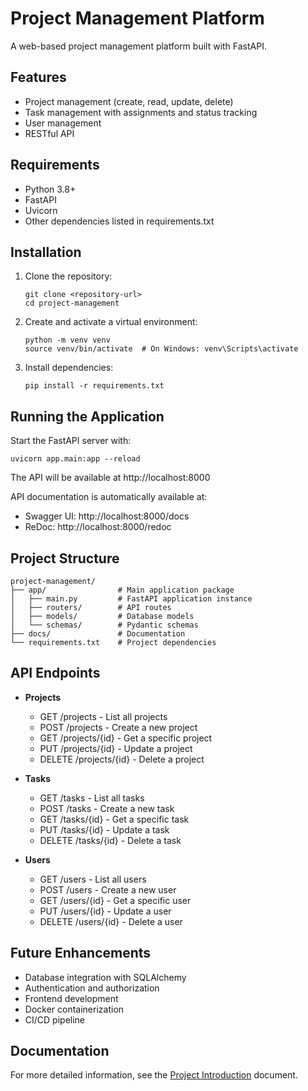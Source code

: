# Project Management Platform

A web-based project management platform built with FastAPI.

## Features

- Project management (create, read, update, delete)
- Task management with assignments and status tracking
- User management
- RESTful API

## Requirements

- Python 3.8+
- FastAPI
- Uvicorn
- Other dependencies listed in requirements.txt

## Installation

1. Clone the repository:
   ```
   git clone <repository-url>
   cd project-management
   ```

2. Create and activate a virtual environment:
   ```
   python -m venv venv
   source venv/bin/activate  # On Windows: venv\Scripts\activate
   ```

3. Install dependencies:
   ```
   pip install -r requirements.txt
   ```

## Running the Application

Start the FastAPI server with:

```
uvicorn app.main:app --reload
```

The API will be available at http://localhost:8000

API documentation is automatically available at:
- Swagger UI: http://localhost:8000/docs
- ReDoc: http://localhost:8000/redoc

## Project Structure

```
project-management/
├── app/                # Main application package
│   ├── main.py         # FastAPI application instance
│   ├── routers/        # API routes
│   ├── models/         # Database models
│   └── schemas/        # Pydantic schemas
├── docs/               # Documentation
└── requirements.txt    # Project dependencies
```

## API Endpoints

- **Projects**
  - GET /projects - List all projects
  - POST /projects - Create a new project
  - GET /projects/{id} - Get a specific project
  - PUT /projects/{id} - Update a project
  - DELETE /projects/{id} - Delete a project

- **Tasks**
  - GET /tasks - List all tasks
  - POST /tasks - Create a new task
  - GET /tasks/{id} - Get a specific task
  - PUT /tasks/{id} - Update a task
  - DELETE /tasks/{id} - Delete a task

- **Users**
  - GET /users - List all users
  - POST /users - Create a new user
  - GET /users/{id} - Get a specific user
  - PUT /users/{id} - Update a user
  - DELETE /users/{id} - Delete a user

## Future Enhancements

- Database integration with SQLAlchemy
- Authentication and authorization
- Frontend development
- Docker containerization
- CI/CD pipeline

## Documentation

For more detailed information, see the [Project Introduction](docs/project_introduction.md) document.
